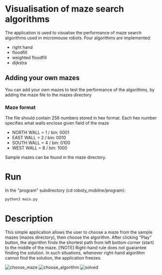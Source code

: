 # Visualisation of maze search algorithms
The application is used to visualise the performance of maze search algorithms used in micromouse robots. Four algorithms are implemented: 

- right hand  
- floodfill
- weighted floodfill
- dijkstra

## Adding your own mazes

You can add your own mazes to test the performance of the algorithms, by adding the maze file to the mazes directory

### Maze format
The file should contain 256 numbers stored in hex format. Each hex number specifies what walls enclose given field of the maze 
-  NORTH WALL  = 1  / bin: 0001
-  EAST WALL  = 2   / bin: 0010
-  SOUTH WALL = 4  / bin: 0100
-  WEST WALL  = 8  / bin: 1000


Sample mazes can be found in the maze directory.

# Run
In the "program" subdirectory (cd roboty_mobilne/program):
```bash
python3 main.py
```

# Description
This simple application allows the user to choose a maze from the sample mazes (mazes directory), then choose the algorithm. After clicking "Play" button, the algorithm finds the shortest path from left bottom corner (start) to the middle of the maze. 
[!NOTE] 
Right-hand rule does not guarantee finding the solution. In such situations, whenever right-hand algorithm cannot find the solution, the application freezes.

![choose_maze](https://github.com/zuzmej/roboty_mobilne/assets/101196834/f56ed78c-f1d5-405c-8411-3aaa6d73bfe8)
![choose_algorithm](https://github.com/zuzmej/roboty_mobilne/assets/101196834/e44637e8-2973-4364-8594-cf61ab571f9c)
![solved](https://github.com/zuzmej/roboty_mobilne/assets/101196834/d18c91ce-e78e-4360-a2ea-19c8580d4d44)

